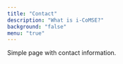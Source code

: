 ```yaml
---
title: "Contact"
description: "What is i-CoMSE?"
background: "false"
menu: "true"
---
```


Simple page with contact information.

